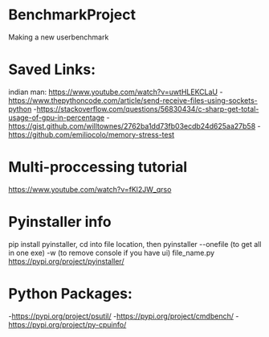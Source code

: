 # BenchmarkProject
Making a new userbenchmark

# Saved Links:
indian man: https://www.youtube.com/watch?v=uwtHLEKCLaU
-https://www.thepythoncode.com/article/send-receive-files-using-sockets-python
-https://stackoverflow.com/questions/56830434/c-sharp-get-total-usage-of-gpu-in-percentage
-https://gist.github.com/willtownes/2762ba1dd73fb03ecdb24d625aa27b58
-https://github.com/emiliocolo/memory-stress-test

# Multi-proccessing tutorial
https://www.youtube.com/watch?v=fKl2JW_qrso

# Pyinstaller info
pip install pyinstaller, 
cd into file location, 
then pyinstaller --onefile (to get all in one exe) -w (to remove console if you have ui) file_name.py
https://pypi.org/project/pyinstaller/

# Python Packages:
-https://pypi.org/project/psutil/
-https://pypi.org/project/cmdbench/
-https://pypi.org/project/py-cpuinfo/
